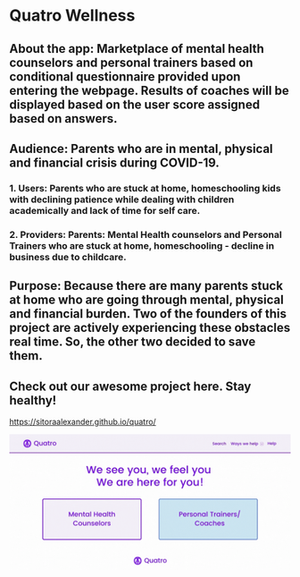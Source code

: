 # Quatro Wellness

## About the app: Marketplace of mental health counselors and personal trainers based on conditional questionnaire provided upon entering the webpage. Results of coaches will be displayed based on the user score assigned based on answers. 


## Audience: Parents who are in mental, physical and financial crisis during COVID-19.

   ### 1. Users: Parents who are stuck at home, homeschooling kids with declining patience while dealing with children academically and lack of time for self care. 
   ### 2. Providers: Parents: Mental Health counselors and Personal Trainers who are stuck at home, homeschooling - decline in business due to childcare. 

## Purpose: Because there are many parents stuck at home who are going through mental, physical and financial burden. Two of the founders of this project are actively experiencing these obstacles real time. So, the other two decided to save them. 

## Check out our awesome project here. Stay healthy! 

https://sitoraalexander.github.io/quatro/

![quatro demo](./assets/quatro_project_1.gif)



